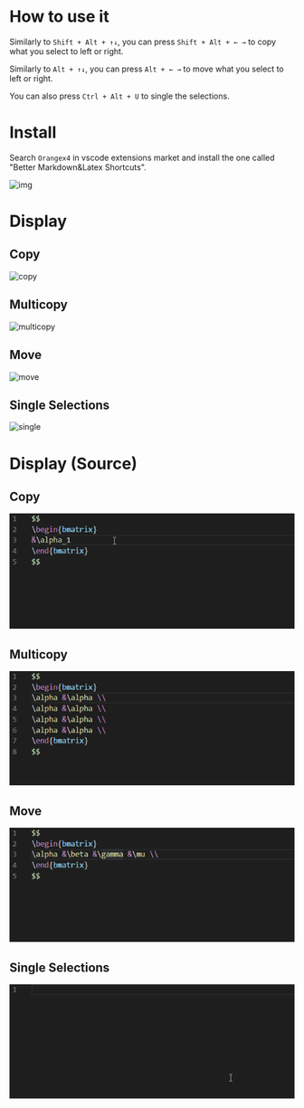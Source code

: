 # How to use it

Similarly to `Shift + Alt + ↑↓`, you can press `Shift + Alt + ← →` to copy what you select to left or right.

Similarly to `Alt + ↑↓`, you can press `Alt + ← →` to move what you select to left or right.

You can also press `Ctrl + Alt + U` to single the selections.

# Install

Search `Orangex4` in vscode extensions market and install the one called "Better Markdown&Latex Shortcuts".

![img](https://s3.ax1x.com/2020/12/02/DIW5mF.png)

# Display

## Copy

![copy](https://s3.ax1x.com/2020/12/02/DIg8ds.gif)

## Multicopy

![multicopy](https://s3.ax1x.com/2020/12/02/DIgGon.gif)

## Move

![move](https://s3.ax1x.com/2020/12/02/DIgYiq.gif)

## Single Selections

![single](https://s3.ax1x.com/2020/12/02/DIgtJ0.gif)


# Display (Source)

## Copy

![copy](images/copy.gif)

## Multicopy

![multicopy](images/multicopy.gif)

## Move

![move](images/move.gif)

## Single Selections

![single](images/single.gif)